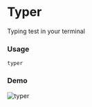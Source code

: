 # Typer

Typing test in your terminal

### Usage
```
typer
```

### Demo
![typer](https://user-images.githubusercontent.com/42545625/111058177-a11eb780-845a-11eb-9242-4bab25dfcfa2.gif)
